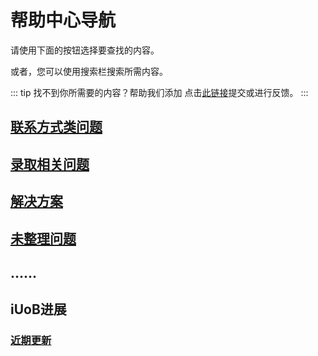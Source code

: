# 帮助中心导航

请使用下面的按钮选择要查找的内容。

或者，您可以使用搜索栏搜索所需内容。

::: tip 找不到你所需要的内容？帮助我们添加
点击[此链接](./submit)提交或进行反馈。
:::

## [联系方式类问题](./contacts)

## [录取相关问题](./admissions)

## [解决方案](./solutions)

## [未整理问题](./unorganized)

## ......


## iUoB进展

### [近期更新](./updates)